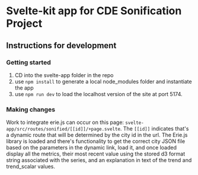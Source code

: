 # Svelte-kit app for CDE Sonification Project

## Instructions for development

### Getting started

1. CD into the svelte-app folder in the repo
2. use `npm install` to generate a local node_modules folder and instantiate the app
3. use `npm run dev` to load the localhost version of the site at port 5174.

### Making changes

Work to integrate erie.js can occur on this page: `svelte-app/src/routes/sonified/[[id]]/+page.svelte`. The `[[id]]` indicates that's a dynamic route that will be determined by the city id in the url. The Erie.js library is loaded and there's functionality to get the correct city JSON file based on the parameters in the dynamic link, load it, and once loaded display all the metrics, their most recent value using the stored d3 format string associated with the series, and an explanation in text of the trend and trend_scalar values.
